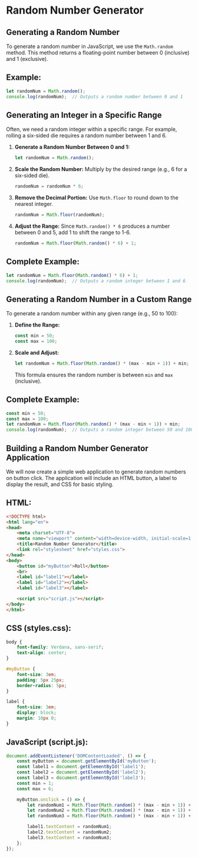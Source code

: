 # Random Number Generator

## Generating a Random Number

To generate a random number in JavaScript, we use the `Math.random` method. This method returns a floating-point number between 0 (inclusive) and 1 (exclusive).

## Example:
```javascript
let randomNum = Math.random();
console.log(randomNum);  // Outputs a random number between 0 and 1
```

## Generating an Integer in a Specific Range

Often, we need a random integer within a specific range. For example, rolling a six-sided die requires a random number between 1 and 6.

1. **Generate a Random Number Between 0 and 1:**
   ```javascript
   let randomNum = Math.random();
   ```

2. **Scale the Random Number:**
   Multiply by the desired range (e.g., 6 for a six-sided die).
   ```javascript
   randomNum = randomNum * 6;
   ```

3. **Remove the Decimal Portion:**
   Use `Math.floor` to round down to the nearest integer.
   ```javascript
   randomNum = Math.floor(randomNum);
   ```

4. **Adjust the Range:**
   Since `Math.random() * 6` produces a number between 0 and 5, add 1 to shift the range to 1-6.
   ```javascript
   randomNum = Math.floor(Math.random() * 6) + 1;
   ```

## Complete Example:
```javascript
let randomNum = Math.floor(Math.random() * 6) + 1;
console.log(randomNum);  // Outputs a random integer between 1 and 6
```

## Generating a Random Number in a Custom Range

To generate a random number within any given range (e.g., 50 to 100):

1. **Define the Range:**
   ```javascript
   const min = 50;
   const max = 100;
   ```

2. **Scale and Adjust:**
   ```javascript
   let randomNum = Math.floor(Math.random() * (max - min + 1)) + min;
   ```
   This formula ensures the random number is between `min` and `max` (inclusive).

## Complete Example:
```javascript
const min = 50;
const max = 100;
let randomNum = Math.floor(Math.random() * (max - min + 1)) + min;
console.log(randomNum);  // Outputs a random integer between 50 and 100
```

## Building a Random Number Generator Application

We will now create a simple web application to generate random numbers on button click. The application will include an HTML button, a label to display the result, and CSS for basic styling.

## HTML:
```html
<!DOCTYPE html>
<html lang="en">
<head>
    <meta charset="UTF-8">
    <meta name="viewport" content="width=device-width, initial-scale=1.0">
    <title>Random Number Generator</title>
    <link rel="stylesheet" href="styles.css">
</head>
<body>
    <button id="myButton">Roll</button>
    <br>
    <label id="label1"></label>
    <label id="label2"></label>
    <label id="label3"></label>

    <script src="script.js"></script>
</body>
</html>
```

## CSS (styles.css):
```css
body {
    font-family: Verdana, sans-serif;
    text-align: center;
}

#myButton {
    font-size: 3em;
    padding: 5px 25px;
    border-radius: 5px;
}

label {
    font-size: 3em;
    display: block;
    margin: 10px 0;
}
```

## JavaScript (script.js):
```javascript
document.addEventListener('DOMContentLoaded', () => {
    const myButton = document.getElementById('myButton');
    const label1 = document.getElementById('label1');
    const label2 = document.getElementById('label2');
    const label3 = document.getElementById('label3');
    const min = 1;
    const max = 6;

    myButton.onclick = () => {
        let randomNum1 = Math.floor(Math.random() * (max - min + 1)) + min;
        let randomNum2 = Math.floor(Math.random() * (max - min + 1)) + min;
        let randomNum3 = Math.floor(Math.random() * (max - min + 1)) + min;

        label1.textContent = randomNum1;
        label2.textContent = randomNum2;
        label3.textContent = randomNum3;
    };
});
```

